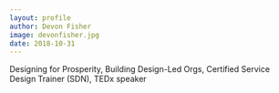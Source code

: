 ```yaml
---
layout: profile
author: Devon Fisher
image: devonfisher.jpg
date: 2018-10-31
---
```

Designing for Prosperity, Building Design-Led Orgs, Certified Service Design Trainer (SDN), TEDx speaker